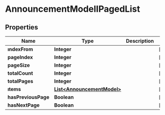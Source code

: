 # AnnouncementModelIPagedList

## Properties
Name | Type | Description | Notes
------------ | ------------- | ------------- | -------------
**ındexFrom** | **Integer** |  |  [optional]
**pageIndex** | **Integer** |  |  [optional]
**pageSize** | **Integer** |  |  [optional]
**totalCount** | **Integer** |  |  [optional]
**totalPages** | **Integer** |  |  [optional]
**ıtems** | [**List&lt;AnnouncementModel&gt;**](AnnouncementModel.md) |  |  [optional]
**hasPreviousPage** | **Boolean** |  |  [optional]
**hasNextPage** | **Boolean** |  |  [optional]
